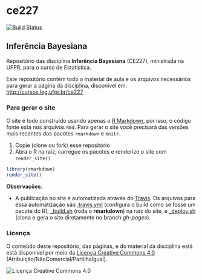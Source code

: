 # ce227

[![Build Status](https://travis-ci.org/leg-ufpr/ce089.svg?branch=master)](https://travis-ci.org/leg-ufpr/ce089)

## Inferência Bayesiana

Repositório das disciplina **Inferência Bayesiana** (CE227), ministrada
na UFPR, para o curso de Estatística.

Este repositório contém todo o material de aula e os arquivos
necessários para gerar a página da disciplina, disponível em:
http://cursos.leg.ufpr.br/ce227

### Para gerar o site

O site é todo construído usando apenas o [R Markdown][], por isso, o
código fonte está nos arquivos `Rmd`. Para gerar o site você precisará
das versões mais recentes dos pacotes `rmarkdown` e `knitr`.

1. Copie (clone ou fork) esse repositório
2. Abra o R na raíz, carregue os pacotes e renderize o site com
   `render_site()`

```r
library(rmarkdown)
render_site()
```

**Observações**:

- A publicação no site é automatizada através do
  [Travis](https://travis-ci.org). Os arquivos para essa automatização
  são [.travis.yml](./.travis.yml) (configura o build como se fosse um
  pacote do R), [_build.sh](./_build.sh) (roda o **rmarkdown**) na raíz
  do site, e [_deploy.sh](./_deploy.sh) (clona e gera o site diretamente
  no branch *gh-pages*).

### Licença

O conteúdo deste repositório, das páginas, e do material da disciplina
está está disponível por meio da [Licença Creative Commons 4.0][]
(Atribuição/NãoComercial/PartilhaIgual).

![Licença Creative Commons 4.0](https://i.creativecommons.org/l/by-nc-sa/4.0/88x31.png)


[Licença Creative Commons 4.0]: https://creativecommons.org/licenses/by-nc-sa/4.0/deed.pt_BR
[R Markdown]: http://rmarkdown.rstudio.com
